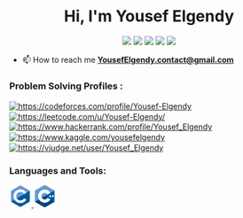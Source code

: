 
<h1 align="center">Hi, I'm Yousef Elgendy</h1>

<p align="center">
  <a href="https://www.linkedin.com/in/yousef-elgendy/">
    <img src="https://img.shields.io/badge/linkedin-%230177B5?style=flat&logo=linkedin&logoColor=white&labelColor=%230177B5"/></a>
  <a href="https://x.com/Yousef_Elgendi">
    <img src="https://img.shields.io/badge/twitter-%231DA1F2?style=flat&logo=x&logoColor=white&labelColor=black"/></a>
  <a href="https://www.goodreads.com/user/show/174598465-yousef-elgendy">
    <img src="https://img.shields.io/badge/goodreads-%23847D6C?style=flat&logo=goodreads&logoColor=white&labelColor=%23847D6C"/></a>
  <a href="https://hashnode.com/@Yousef-Elgendy">
    <img src="https://img.shields.io/badge/hashnode-%232962FF?style=flat&logo=hashnode&logoColor=white&labelColor=%232962FF"/></a>
  <a href="https://t.me/Yousef_Elgendy">
    <img src="https://img.shields.io/badge/Telegram-0088cc?style=flat-square&logo=Telegram&logoColor=white"/></a>
  </p>


- 📫 How to reach me **YousefElgendy.contact@gmail.com**

### Problem Solving Profiles :
<a href="https://codeforces.com/profile/Yousef-Elgendy" target="blank"><img align="center" src="https://raw.githubusercontent.com/rahuldkjain/github-profile-readme-generator/master/src/images/icons/Social/codeforces.svg" alt="https://codeforces.com/profile/Yousef-Elgendy" height="35" width="40" /></a>
<a href="https://leetcode.com/u/Yousef-Elgendy/" target="blank"><img align="center" src="https://raw.githubusercontent.com/rahuldkjain/github-profile-readme-generator/master/src/images/icons/Social/leet-code.svg" alt="https://leetcode.com/u/Yousef-Elgendy/" height="30" width="40" /></a>
<a href="https://www.hackerrank.com/profile/Yousef_Elgendy" target="blank"><img align="center" src="https://raw.githubusercontent.com/rahuldkjain/github-profile-readme-generator/master/src/images/icons/Social/hackerrank.svg" alt="https://www.hackerrank.com/profile/Yousef_Elgendy" height="30" width="40" /></a>
<a href="https://www.kaggle.com/yousefelgendy" target="blank"><img align="center" src="https://raw.githubusercontent.com/rahuldkjain/github-profile-readme-generator/master/src/images/icons/Social/kaggle.svg" alt="https://www.kaggle.com/yousefelgendy" height="35" width="40" /></a>
<a href="https://vjudge.net/user/Yousef_Elgendy" target="blank"><img align="center" src="https://scontent.fcai2-2.fna.fbcdn.net/v/t39.30808-6/303619273_450614343776273_4312090158253002764_n.png?_nc_cat=100&ccb=1-7&_nc_sid=6ee11a&_nc_ohc=P5A9nS9Be5UQ7kNvgG9W7GU&_nc_ht=scontent.fcai2-2.fna&oh=00_AYAVGsterFIHB6kgT32TuS5vd5nG1z-rMYwkPqqJYj7tZw&oe=668E2EEB" alt="https://vjudge.net/user/Yousef_Elgendy" height="30" width="30" /></a>

### Languages and Tools:
<p align="left"> 
  <a href="https://www.cprogramming.com/" target="_blank" rel="noreferrer"> <img src="https://raw.githubusercontent.com/devicons/devicon/master/icons/c/c-original.svg" alt="c" width="40" height="40"/> </a>
  <a href="https://www.w3schools.com/cpp/" target="_blank" rel="noreferrer"> <img src="https://raw.githubusercontent.com/devicons/devicon/master/icons/cplusplus/cplusplus-original.svg" alt="cplusplus" width="40" height="40"/> </a> 


<!--
<img align="left" height="180" src="https://github-readme-stats.vercel.app/api/top-langs?username=Yousef-Elgendy&show_icons=true&locale=en&layout=compact&theme=dark" alt="Yousef-Elgendy" />
</p>
-->



